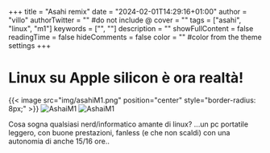 +++
title = "Asahi remix"
date = "2024-02-01T14:29:16+01:00"
author = "villo"
authorTwitter = "" #do not include @
cover = ""
tags = ["asahi", "linux", "m1"]
keywords = ["", ""]
description = ""
showFullContent = false
readingTime = false
hideComments = false
color = "" #color from the theme settings
+++

# Linux su Apple silicon è ora realtà!

{{< image src="img/asahiM1.png" position="center" style="border-radius: 8px;" >}}
![AshaiM1](/img/asahiM1.png)
![AshaiM1](img/asahiM1.png)

Cosa sogna qualsiasi nerd/informatico amante di linux? 
...un pc portatile leggero, con buone prestazioni, fanless (e che non scaldi) con una autonomia di anche 15/16 ore..

